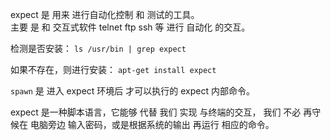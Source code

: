 
expect 是 用来 进行自动化控制 和 测试的工具。  
主要 是 和 交互式软件 telnet ftp ssh 等 进行 自动化 的交互。

检测是否安装：  `ls /usr/bin | grep expect`  

如果不存在，则进行安装：  `apt-get install expect`  



`spawn` 是 进入 expect 环境后 才可以执行的 expect 内部命令。 

expect 是一种脚本语言，它能够 代替 我们 实现 与终端的交互，
我们 不必 再守候在 电脑旁边 输入密码，或是根据系统的输出 再运行 相应的命令。  

